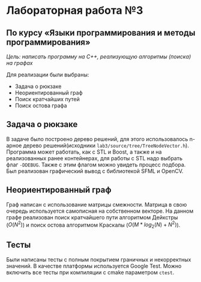 # Лабораторная работа №3

## **По курсу «Языки программирования и методы программирования»**

_Цель: написать программу на C++, реализующую алгоритмы (поиска) на графах_

Для реализации были выбраны:

- Задача о рюкзаке
- Неориентированный граф
- Поиск кратчайших путей
- Поиск остова графа

## Задача о рюкзаке

В задаче было построено дерево решений, для этого использовалось n-арное дерево решений(исходники ```lab3/source/tree/TreeNodeVector.h```). Программа может работать, как с STL и Boost, а также и на реализованных ранее контейнерах, для работы с STL надо выбрать флаг ```-DDEBUG```. Также с этим флагом можно увидеть процесс подбора. Был реализован графический вывод с библиотекой SFML и OpenCV.

## Неориентированный граф

Граф написан с использование матрицы смежности. Матрица в свою очередь используется самописная на собственном векторе. На данном графе реализован поиск кратчайшего пути алгоритмом Дейкстры ($O(N^2)$) и поиск остова алгоритмом Краскалы ($O(M* log_2(N) + N^2)$).

## Тесты

Были написаны тесты с полным покрытием граничных и некорректных значений. В качестве платформы используется Google Test. Можно включить все тесты при компиляции с cmake параметром ```ctest```.